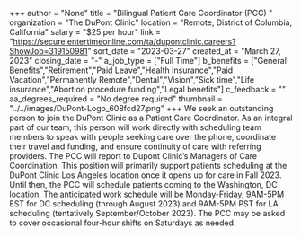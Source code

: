 +++
author = "None"
title = "Bilingual Patient Care Coordinator (PCC) "
organization = "The DuPont Clinic"
location = "Remote, District of Columbia, California"
salary = "$25 per hour"
link = "https://secure.entertimeonline.com/ta/dupontclinic.careers?ShowJob=319150981"
sort_date = "2023-03-27"
created_at = "March 27, 2023"
closing_date = "-"
a_job_type = ["Full Time"]
b_benefits = ["General Benefits","Retirement","Paid Leave","Health Insurance","Paid Vacation","Permanently Remote","Dental","Vision","Sick time","Life insurance","Abortion procedure funding","Legal benefits"]
c_feedback = ""
aa_degrees_required = "No degree required"
thumbnail = "../../images/DuPont-Logo_608fcd27.png"
+++
We seek an outstanding person to join the DuPont Clinic as a Patient Care Coordinator. As an integral part of our team, this person will work directly with scheduling team members to speak with people seeking care over the phone, coordinate their travel and funding, and ensure continuity of care with referring providers. The PCC will report to Dupont Clinic’s Managers of Care Coordination. 
This position will primarily support patients scheduling at the DuPont Clinic Los Angeles location once it opens up for care in Fall 2023. Until then, the PCC will schedule patients coming to the Washington, DC location. The anticipated work schedule will be Monday-Friday, 9AM-5PM EST for DC scheduling (through August 2023) and 9AM-5PM PST for LA scheduling (tentatively September/October 2023). The PCC may be asked to cover occasional four-hour shifts on Saturdays as needed.
